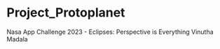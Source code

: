 # Project_Protoplanet
Nasa App Challenge 2023 - Eclipses: Perspective is Everything
Vinutha Madala 
